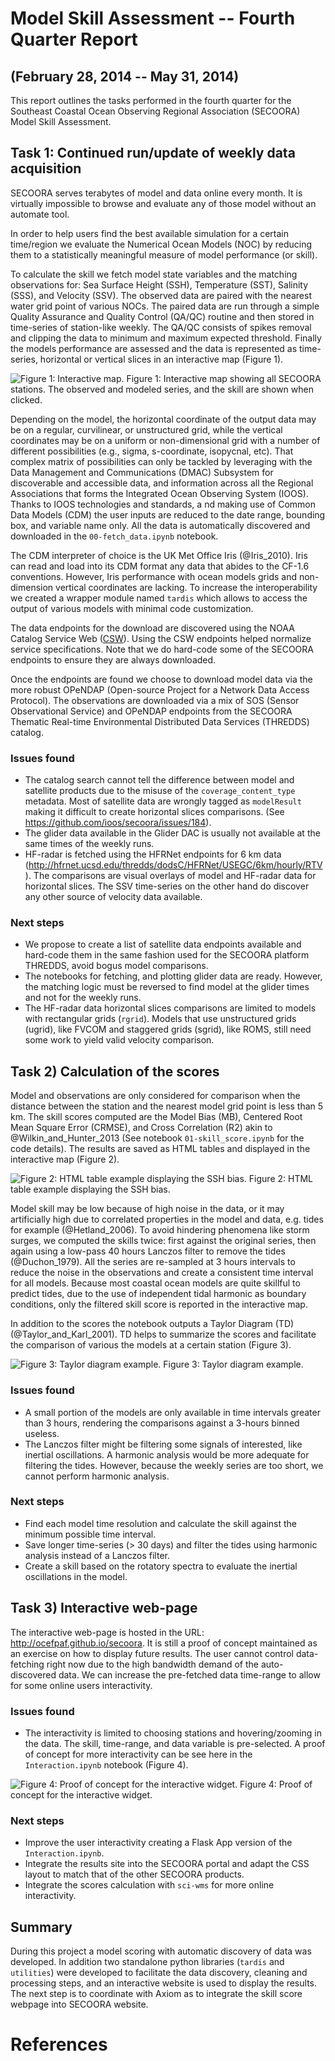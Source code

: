 # Model Skill Assessment -- Fourth Quarter Report
## (February 28, 2014 -- May 31, 2014)

This report outlines the tasks performed in the fourth quarter for the Southeast Coastal Ocean Observing Regional Association (SECOORA) Model Skill Assessment.

## Task 1: Continued run/update of weekly data acquisition

SECOORA serves terabytes of model and data online every month.
It is virtually impossible to browse and evaluate any of those model without an automate tool.

In order to help users find the best available simulation for a certain time/region we evaluate the Numerical Ocean Models (NOC) by reducing them to a statistically meaningful measure of model performance (or  skill).

To calculate the skill we fetch model state variables and the matching observations for:
Sea Surface Height (SSH), Temperature (SST), Salinity (SSS), and Velocity (SSV).
The observed data are paired with the nearest water grid point of various NOCs.
The paired data are run through a simple Quality Assurance and Quality Control (QA/QC) routine and then stored in time-series of station-like weekly.
The QA/QC consists of spikes removal and clipping the data to minimum and maximum expected threshold.
Finally the models performance are assessed and the data is represented as time-series,
horizontal or vertical slices in an interactive map (Figure 1).

![Figure 1: Interactive map.](images/ssh_map.png)
Figure 1: Interactive map showing all SECOORA stations.
The observed and modeled series, and the skill  are shown when clicked.

Depending on the model, the horizontal coordinate of the output data may be on a regular,
curvilinear, or unstructured grid,
while the vertical coordinates may be on a uniform or non-dimensional grid with a number of different possibilities (e.g., sigma, s-coordinate, isopycnal, etc).
That complex matrix of possibilities can only be tackled by leveraging with the Data Management and Communications (DMAC) Subsystem for discoverable and accessible data,
and information across all the Regional Associations that forms the Integrated Ocean Observing System (IOOS).
Thanks to IOOS technologies and standards, a
nd making use of Common Data Models (CDM) the user inputs are reduced to the date range,
bounding box, and variable name only.
All the data is automatically discovered and downloaded in the `00-fetch_data.ipynb` notebook.

The CDM interpreter of choice is the UK Met Office Iris (@Iris_2010).
Iris can read and load into its CDM format any data that abides to the CF-1.6 conventions.
However, Iris performance with ocean models grids and non-dimension vertical coordinates are lacking.
To increase the interoperability we created a wrapper module named `tardis` which allows to access the output of various models with minimal code customization.

The data endpoints for the download are discovered using the NOAA Catalog Service Web ([CSW](http://www.ngdc.noaa.gov/geoportal/csw)).
Using the CSW endpoints helped normalize service specifications.
Note that we do hard-code some of the SECOORA endpoints to ensure they are always downloaded.

Once the endpoints are found we choose to download model data via the more robust OPeNDAP (Open-source Project for a Network Data Access Protocol).
The observations are downloaded via a mix of SOS (Sensor Observational Service) and OPeNDAP endpoints from the SECOORA Thematic Real-time Environmental Distributed Data Services (THREDDS) catalog.


### Issues found

- The catalog search cannot tell the difference between model and satellite products due to the misuse of the `coverage_content_type` metadata.
  Most of satellite data are wrongly tagged as `modelResult` making it difficult to create horizontal slices comparisons.
  (See https://github.com/ioos/secoora/issues/184).
- The glider data available in the Glider DAC is usually not available at the same times of the weekly runs.
- HF-radar is fetched using the HFRNet endpoints for 6 km data (http://hfrnet.ucsd.edu/thredds/dodsC/HFRNet/USEGC/6km/hourly/RTV).
  The comparisons are visual overlays of model and HF-radar data for horizontal slices.
  The SSV time-series on the other hand do discover any other source of velocity data available.

### Next steps

- We propose to create a list of satellite data endpoints available and hard-code them in the same fashion used for the SECOORA platform THREDDS,
  avoid bogus model comparisons.
- The notebooks for fetching, and plotting glider data are ready.
  However, the matching logic must be reversed to find model at the glider times and not for the weekly runs.
- The HF-radar data horizontal slices comparisons are limited to models with rectangular grids (`rgrid`).
  Models that use unstructured grids (ugrid), like FVCOM and staggered grids (sgrid),
  like ROMS, still need some work to yield valid velocity comparison.

## Task 2) Calculation of the scores

Model and observations are only considered for comparison when the distance between the station and the nearest model grid point is less than 5 km.
The skill scores computed are the Model Bias (MB),
Centered Root Mean Square Error (CRMSE),
and Cross Correlation (R2) akin to @Wilkin_and_Hunter_2013 (See notebook `01-skill_score.ipynb` for the code details).
The results are saved as HTML tables and displayed in the interactive map (Figure 2).

![Figure 2: HTML table example displaying the SSH bias.](images/bias.png)
Figure 2: HTML table example displaying the SSH bias.

Model skill may be low because of high noise in the data,
or it may artificially high due to correlated properties in the model and data,
e.g. tides for example (@Hetland_2006).
To avoid hindering phenomena like storm surges, we computed the skills twice:
first against the original series, then again using a low-pass 40 hours Lanczos filter to remove the tides (@Duchon_1979).
All the series are re-sampled at 3 hours intervals to reduce the noise in the observations and create a consistent time interval for all models.
Because most coastal ocean models are quite skillful to predict tides,
due to the use of independent tidal harmonic as boundary conditions,
only the filtered skill score is reported in the interactive map.

In addition to the scores the notebook outputs a Taylor Diagram (TD) (@Taylor_and_Karl_2001).
TD helps to summarize the scores and facilitate the comparison of various the models at a certain station (Figure 3).

![Figure 3: Taylor diagram example.](images/8727520.png)
Figure 3: Taylor diagram example.

### Issues found

- A small portion of the models are only available in time intervals greater than 3 hours,
  rendering the comparisons against a 3-hours binned useless.
- The Lanczos filter might be filtering some signals of interested,
  like inertial oscillations.
  A harmonic analysis would be more adequate for filtering the tides.
  However, because the weekly series are too short, we cannot perform harmonic analysis.

### Next steps

- Find each model time resolution and calculate the skill against the minimum possible time interval.
- Save longer time-series (> 30 days) and filter the tides using harmonic analysis instead of a Lanczos filter.
- Create a skill based on the rotatory spectra to evaluate the inertial oscillations in the model.

## Task 3) Interactive web-page

The interactive web-page is hosted in the URL: http://ocefpaf.github.io/secoora.
It is still a proof of concept maintained as an exercise on how to display future results.
The user cannot control data-fetching right now due to the high bandwidth demand of the auto-discovered data.
We can increase the pre-fetched data time-range to allow for some online users interactivity.

### Issues found

- The interactivity is limited to choosing stations and hovering/zooming in the data.
  The skill, time-range, and data variable is pre-selected.
  A proof of concept for more interactivity can be see here in the `Interaction.ipynb` notebook (Figure 4).

![Figure 4: Proof of concept for the interactive widget.](images/mockup.png)
Figure 4: Proof of concept for the interactive widget.

### Next steps

- Improve the user interactivity creating a Flask App version of the `Interaction.ipynb`.
- Integrate the results site into the SECOORA portal and adapt the CSS layout to match that of the other SECOORA products.
- Integrate the scores calculation with `sci-wms` for more online interactivity.

## Summary

During this project a model scoring with automatic discovery of data was developed.
In addition two standalone python libraries (`tardis` and `utilities`) were developed to facilitate the data discovery,
cleaning and processing steps, and an interactive website is used to display the results.
The next step is to coordinate with Axiom as to integrate the skill score webpage into SECOORA website.

# References
